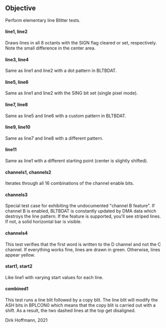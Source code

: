 ## Objective

Perform elementary line Blitter tests.

#### line1, line2

Draws lines in all 8 octants with the SIGN flag cleared or set, respectively. Note the small difference in the center area.

#### line3, line4

Same as line1 and line2 with a dot pattern in BLTBDAT.

#### line5, line6

Same as line1 and line2 with the SING bit set (single pixel mode).

#### line7, line8

Same as line5 and line6 with a custom pattern in BLTBDAT.

#### line9, line10

Same as line7 and line8 with a different pattern.

#### line11

Same as line1 with a different starting point (center is slightly shifted).

#### channels1, channels2

Iterates through all 16 combinations of the channel enable bits.

#### channels3

Special test case for exhibiting the undocumented "channel B feature". If channel B is enabled, BLTBDAT is constantly updated by DMA data which destroys the line pattern. If the feature is supported, you'll see striped lines. If not, a solid horizontal bar is visible. 

#### channels4

This test verifies that the first word is written to the D channel and not the C channel. If everything works fine, lines are drawn in green. Otherwise, lines appear yellow.

#### start1, start2

Like line1 with varying start values for each line.

#### combined1

This test runs a line blit followed by a copy blit. The line blit will modify the ASH bits in BPLCON0 which means that the copy blit is carried out with a shift. As a result, the two dashed lines at the top get disaligned.


Dirk Hoffmann, 2021
